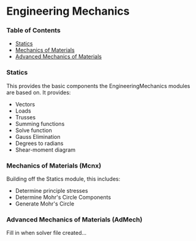 # Engineering Mechanics

### Table of Contents
* [Statics](#statics)
* [Mechanics of Materials](#mechanics-of-materials-(mcnx))
* [Advanced Mechanics of Materials](#advanced-mechanics-of-materials-(admech))

### Statics

This provides the basic components the EngineeringMechanics modules are based on. It provides:

* Vectors
* Loads
* Trusses
* Summing functions
* Solve function
* Gauss Elimination
* Degrees to radians
* Shear-moment diagram

### Mechanics of Materials (Mcnx)

Building off the Statics module, this includes:

* Determine principle stresses
* Determine Mohr's Circle Components
* Generate Mohr's Circle

### Advanced Mechanics of Materials (AdMech)

Fill in when solver file created...
